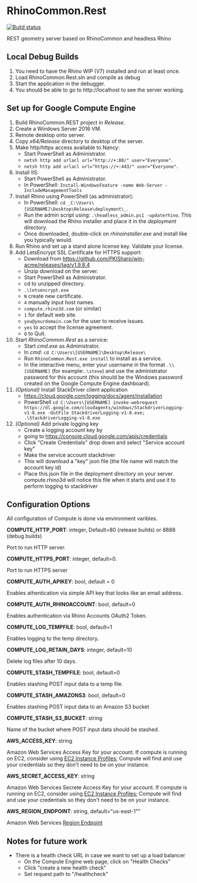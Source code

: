 # RhinoCommon.Rest

[![Build status](https://ci.appveyor.com/api/projects/status/unmnwi57we5nvnfi/branch/master?svg=true)](https://ci.appveyor.com/project/mcneel/compute-rhino3d/branch/master)

REST geometry server based on RhinoCommon and headless Rhino

## Local Debug Builds

1. You need to have the Rhino WIP (V7) installed and run at least once.
1. Load RhinoCommon.Rest.sln and compile as debug
1. Start the application in the debugger.
1. You should be able to go to http://localhost to see the server working.

## Set up for Google Compute Engine

1. Build RhinoCommon.REST project in _Release_.
1. Create a Windows Server 2016 VM.
1. Remote desktop onto server.
1. Copy _x64/Release_ directory to desktop of the server.
1. Make http/https access available to Nancy:
    - Start PowerShell as Administrator.
    - `netsh http add urlacl url="http://+:80/" user="Everyone"`.
    - `netsh http add urlacl url="https://+:443/" user="Everyone"`.
1. Install IIS:
    - Start PowerShell as Administrator.
    - In PowerShell: `Install-WindowsFeature -name Web-Server -IncludeManagementTools`
1. Install Rhino using PowerShell (as administrator):
    - In PowerShell: `cd _C:\Users\[USERNAME]\Desktop\Release\deployment\_`.
    - Run the admin script using: `.\headless_admin.ps1 -updaterhino`.  This will download the Rhino installer and place it in the _deployment_ directory.
    - Once downloaded, double-click on _rhinoinstaller.exe_ and install like you typically would.
1. Run Rhino and set up a stand alone license key.  Validate your license.
1. Add LetsEncrypt SSL Certificate for HTTPS support:
    - Download from https://github.com/PKISharp/win-acme/releases/tag/v1.9.8.4
    - Unzip download on the server.
    - Start PowerShell as Administrator.
    - cd to unzipped directory.
    - `.\letsencrypt.exe`
    - `N` create new certificate.
    - `4` manually input host names.
    - `compute.rhino3d.com` (or similar)
    - `1` for default web site.
    - `you@yourdomain.com` for the user to receive issues.
    - `yes` to accept the license agreement.
    - `Q` to Quit.
1. Start _RhinoCommon.Rest_ as a service:
    - Start _cmd.exe_ as Administrator.
    - In _cmd_: `cd C:\Users\[USERNAME]\Desktop\Release\`
    - Run `RhinoCommon.Rest.exe install` to install as a service.
    - In the interactive menu, enter your username in the format `.\\[USERNAME]` (for example:`.\steve`) and use the administrator password for this account (this should be the Windows password created on the Google Compute Engine dashboard).
1. _(Optional)_ Install StackDriver client application
    - https://cloud.google.com/logging/docs/agent/installation
    - PowerShell `cd C:\Users\[USERNAME]
invoke-webrequest https://dl.google.com/cloudagents/windows/StackdriverLogging-v1-8.exe -OutFile StackdriverLogging-v1-8.exe;
.\StackdriverLogging-v1-8.exe`
1. _(Optional)_ Add private logging key
    - Create a logging account key by
    - going to https://console.cloud.google.com/apis/credentials
    - Click "Create Credentials" drop down and select "Service account key"
    - Make the service account stackdriver
    - This will download a "key" json file (the file name will match the account key id)
    - Place this json file in the deployment directory on your server.  compute.rhino3d will notice this file when it starts and use it to perform logging to stackdriver

## Configuration Options ##
All configuration of Compute is done via environment varibles.

**COMPUTE_HTTP_PORT**: integer, Default=80 (release builds) or 8888 (debug builds)

Port to run HTTP server. 

**COMPUTE_HTTPS_PORT**: integer, default=0. 

Port to run HTTPS server

**COMPUTE_AUTH_APIKEY**: bool, default = 0

Enables athentication via simple API key that looks like an email address.

**COMPUTE_AUTH_RHINOACCOUNT**: bool, default=0

Enables authentication via Rhino Accounts OAuth2 Token.

**COMPUTE_LOG_TEMPFILE**: bool, default=1

Enables logging to the temp directory.

**COMPUTE_LOG_RETAIN_DAYS**: integer, default=10

Delete log files after 10 days.

**COMPUTE_STASH_TEMPFILE**: bool, default=0

Enables stashing POST input data to a temp file.

**COMPUTE_STASH_AMAZONS3**: bool, default=0

Enables stashing POST input data to an Amazon S3 bucket

**COMPUTE_STASH_S3_BUCKET**: string

Name of the bucket where POST input data should be stashed.

**AWS_ACCESS_KEY**: string

Amazon Web Services Access Key for your account. If compute is running on EC2, consider using [EC2 Instance Profiles](https://docs.aws.amazon.com/IAM/latest/UserGuide/id_roles_use_switch-role-ec2_instance-profiles.html); Compute will find and use your credentials so they don't need to be on your instance.

**AWS_SECRET_ACCESS_KEY**: string

Amazon Web Services Secrete Access Key for your account. If compute is running on EC2, consider using [EC2 Instance Profiles](https://docs.aws.amazon.com/IAM/latest/UserGuide/id_roles_use_switch-role-ec2_instance-profiles.html); Compute will find and use your credentials so they don't need to be on your instance.

**AWS_REGION_ENDPOINT**: string, default="us-east-1""

Amazon Web Services [Region Endpoint](https://docs.aws.amazon.com/general/latest/gr/rande.html)

## Notes for future work
- There is a health check URL in case we want to set up a load balancer
    - On the Compute Engine web page, click on "Health Checks"
    - Click "create a new health check"
    - Set request path to "/healthcheck"

